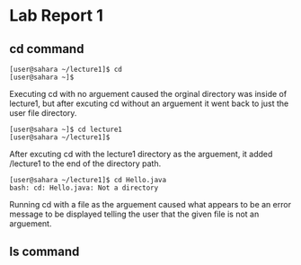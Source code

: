 # Lab Report 1

## cd command
```
[user@sahara ~/lecture1]$ cd
[user@sahara ~]$ 
```
Executing cd with no arguement caused the orginal directory was inside of lecture1, but after excuting cd without an arguement it went back to just the user file directory.
```
[user@sahara ~]$ cd lecture1
[user@sahara ~/lecture1]$
```
After excuting cd with the lecture1 directory as the arguement, it added /lecture1 to the end of the directory path.
```
[user@sahara ~/lecture1]$ cd Hello.java
bash: cd: Hello.java: Not a directory
```
Running cd with a file as the arguement caused what appears to be an error message to be displayed telling the user that the given file is not an arguement.

## ls command

<br />
